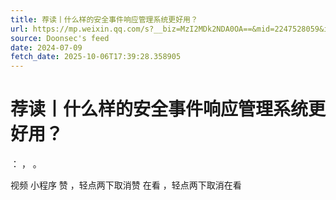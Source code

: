 ```yaml
---
title: 荐读丨什么样的安全事件响应管理系统更好用？
url: https://mp.weixin.qq.com/s?__biz=MzI2MDk2NDA0OA==&mid=2247528059&idx=2&sn=e78d495ecb895e6e88dd06a6aeee481b
source: Doonsec's feed
date: 2024-07-09
fetch_date: 2025-10-06T17:39:28.358905
---
```


# 荐读丨什么样的安全事件响应管理系统更好用？

：
，
。

视频
小程序
赞
，轻点两下取消赞
在看
，轻点两下取消在看